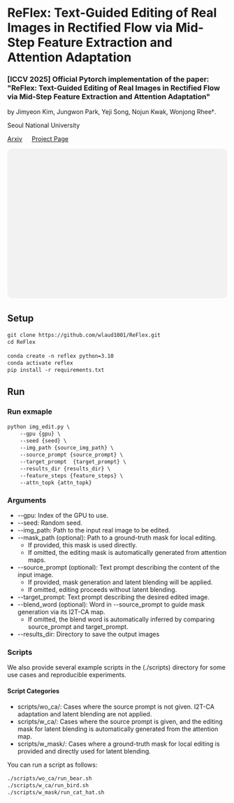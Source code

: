 # ReFlex: Text-Guided Editing of Real Images in Rectified Flow via Mid-Step Feature Extraction and Attention Adaptation

### [ICCV 2025] Official Pytorch implementation of the paper: "ReFlex: Text-Guided Editing of Real Images in Rectified Flow via Mid-Step Feature Extraction and Attention Adaptation" 
by Jimyeon Kim, Jungwon Park, Yeji Song, Nojun Kwak, Wonjong Rhee†.

Seoul National University

[Arxiv](https://arxiv.org/abs/2507.01496)
&emsp;
[Project Page](https://wlaud1001.github.io/ReFlex/)



![main](./images/main_figure.png)

## Setup
```
git clone https://github.com/wlaud1001/ReFlex.git
cd ReFlex

conda create -n reflex python=3.10
conda activate reflex
pip install -r requirements.txt
```

## Run

### Run exmaple
```
python img_edit.py \
    --gpu {gpu} \
    --seed {seed} \
    --img_path {source_img_path} \
    --source_prompt {source_prompt} \
    --target_prompt  {target_prompt} \
    --results_dir {results_dir} \
    --feature_steps {feature_steps} \
    --attn_topk {attn_topk}
```
### Arguments
- --gpu: Index of the GPU to use.
- --seed: Random seed.
- --img_path: Path to the input real image to be edited.
- --mask_path (optional): Path to a ground-truth mask for local editing. 
    - If provided, this mask is used directly. 
    - If omitted, the editing mask is automatically generated from attention maps.
- --source_prompt (optional): Text prompt describing the content of the input image.
    - If provided, mask generation and latent blending will be applied.
    - If omitted, editing proceeds without latent blending.
- --target_prompt: Text prompt describing the desired edited image.
- --blend_word (optional): Word in --source_prompt to guide mask generation via its I2T-CA map.
    -  If omitted, the blend word is automatically inferred by comparing source_prompt and target_prompt.
- --results_dir: Directory to save the output images
### 

### Scripts
We also provide several example scripts in the (./scripts) directory for some use cases and reproducible experiments.
#### Script Categories
- scripts/wo_ca/: Cases where the source prompt is not given. I2T-CA adaptation and latent blending are not applied.
- scripts/w_ca/: Cases where the source prompt is given, and the editing mask for latent blending is automatically generated from the attention map.
- scripts/w_mask/: Cases where a ground-truth mask for local editing is provided and directly used for latent blending.

You can run a script as follows:
```
./scripts/wo_ca/run_bear.sh
./scripts/w_ca/run_bird.sh
./scripts/w_mask/run_cat_hat.sh
```
